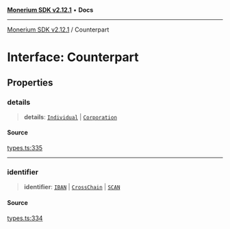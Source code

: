 [**Monerium SDK v2.12.1**](../README.md) • **Docs**

---

[Monerium SDK v2.12.1](../README.md) / Counterpart

# Interface: Counterpart

## Properties

### details

> **details**: [`Individual`](Individual.md) \| [`Corporation`](Corporation.md)

#### Source

[types.ts:335](https://github.com/monerium/js-monorepo/blob/d7b4845046d718e3ed53164705f9a159eb0876ba/packages/sdk/src/types.ts#L335)

---

### identifier

> **identifier**: [`IBAN`](IBAN.md) \| [`CrossChain`](CrossChain.md) \| [`SCAN`](SCAN.md)

#### Source

[types.ts:334](https://github.com/monerium/js-monorepo/blob/d7b4845046d718e3ed53164705f9a159eb0876ba/packages/sdk/src/types.ts#L334)
